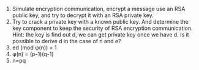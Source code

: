 
1. Simulate encryption communication, encrypt a message use an RSA public
key, and try to decrypt it with an RSA private key.
2. Try to crack a private key with a known public key. And determine the
key component to keep the security of RSA encryption communication.
Hint: the key is find out d, we can get private key once we have d. Is it
possible to derive d in the case of n and e?
1. ed (mod φ(n)) = 1
2. φ(n) = (p-1)(q-1)
3. n=pq
